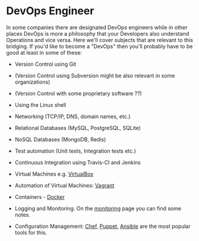 # DevOps Engineer

In some companies there are designated DevOps engineers while in other places DevOps is more a philosophy that your Developers also understand Operations and vice versa.
Here we'll cover subjects that are relevant to this bridging. If you'd like to become a "DevOps" then you'll probably have to be good at least in some of these:

* Version Control using Git
* (Version Control using Subversion might be also relevant in some organizations)
* (Version Control with some proprietary software ??)

* Using the Linux shell
* Networking (TCP/IP, DNS, domain names, etc.)
* Relational Databases (MySQL, PostgreSQL, SQLite)
* NoSQL Databases (MongoDB, Redis)

* Test automation (Unit tests, Integration tests etc.)
* Continuous Integration using Travis-CI and Jenkins

* Virtual Machines e.g. [VirtualBox](https://www.virtualbox.org/)
* Automation of Virtual Machines: [Vagrant](https://www.vagrantup.com/)
* Containers - [Docker](https://www.docker.com/)

* Logging and Monitoring. On the [monitoring](https://code-maven.com/monitoring) page you can find some notes.

* Configuration Management: [Chef](https://www.chef.io/), [Puppet](https://puppet.com/), [Ansible](https://www.ansible.com/) are the most popular tools for this.

